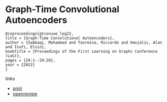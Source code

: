 # Graph-Time Convolutional Autoencoders

```
@inproceedings{gtconvae_log22,
title = {Graph-Time Convolutional Autoencoders},
author = {Sabbaqi, Mohammad and Taormina, Riccardo and Hanjalic, Alan and Isufi, Elvin},
booktitle = {Proceedings of the First Learning on Graphs Conference (LoG)},
pages = {24:1--24:20},
year = {2022}
}
```

links
- [pmlr](https://proceedings.mlr.press/v198/sabbaqi22a.html)
- [openreview](https://openreview.net/forum?id=2HqKwHaBwv)
